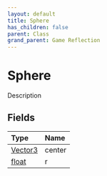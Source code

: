 ```yaml
---
layout: default
title: Sphere
has_children: false
parent: Class
grand_parent: Game Reflection
---
```

# Sphere
Description 

## Fields

| Type | Name |
|:-------------|:--------------|
| [Vector3](/docs/game-reflection/classes/vector3) | center |
| [float](/docs/game-reflection/components/float) | r |

